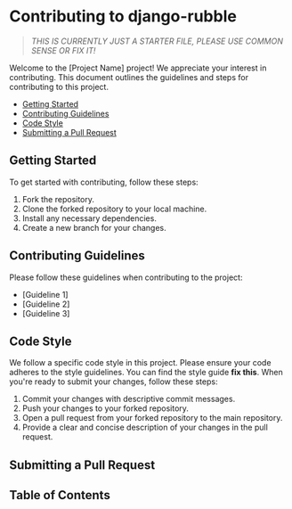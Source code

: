 # Contributing to django-rubble

> *THIS IS CURRENTLY JUST A STARTER FILE, PLEASE USE COMMON SENSE OR FIX IT!*

Welcome to the [Project Name] project! We appreciate your interest in
contributing. This document outlines the guidelines and steps for contributing
to this project.
- [Getting Started](#getting-started)
- [Contributing Guidelines](#contributing-guidelines)
- [Code Style](#code-style)
- [Submitting a Pull Request](#submitting-a-pull-request)

## Getting Started
To get started with contributing, follow these steps:
1. Fork the repository.
2. Clone the forked repository to your local machine.
3. Install any necessary dependencies.
4. Create a new branch for your changes.

## Contributing Guidelines
Please follow these guidelines when contributing to the project:
- [Guideline 1]
- [Guideline 2]
- [Guideline 3]

## Code Style
We follow a specific code style in this project. Please ensure your code adheres
to the style guidelines. You can find the style guide **fix this**.
When you're ready to submit your changes, follow these steps:
1. Commit your changes with descriptive commit messages.
2. Push your changes to your forked repository.
3. Open a pull request from your forked repository to the main repository.
4. Provide a clear and concise description of your changes in the pull request.

## Submitting a Pull Request

## Table of Contents
